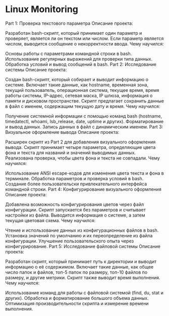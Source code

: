 # Linux Monitoring
Part 1: Проверка текстового параметра
Описание проекта:

Разработан bash-скрипт, который принимает один параметр и проверяет, является ли он текстом или числом. Если параметр является числом, выводится сообщение о некорректности ввода.
Чему научился:

Основы работы с параметрами командной строки в bash.
Использование регулярных выражений для проверки типа данных.
Обработка условий и вывод сообщений в bash.
Part 2: Исследование системы
Описание проекта:

Создан bash-скрипт, который собирает и выводит информацию о системе. Включает такие данные, как hostname, временная зона, текущий пользователь, операционная система, текущее время, время работы системы, IP-адрес, сетевая маска, IP шлюза, информация о памяти и дисковом пространстве.
Скрипт предлагает сохранить данные в файл с именем, содержащим текущую дату и время.
Чему научился:

Получение системной информации с помощью команд bash (hostname, timedatectl, whoami, lsb_release, date, uptime и других).
Форматирование и вывод данных.
Запись данных в файл с динамическим именем.
Part 3: Визуальное оформление вывода
Описание проекта:

Расширен скрипт из Part 2 для добавления визуального оформления вывода. Скрипт принимает четыре параметра, определяющие цвета фона и текста для названий и значений выводимых данных.
Реализована проверка, чтобы цвета фона и текста не совпадали.
Чему научился:

Использование ANSI escape-кодов для изменения цвета текста и фона в терминале.
Обработка параметров и проверка условий в bash.
Создание более пользовательски привлекательного интерфейса командной строки.
Part 4: Конфигурирование визуального оформления
Описание проекта:

Добавлена возможность конфигурирования цветов через файл конфигурации. Скрипт запускается без параметров и считывает настройки из файла.
Выводится информация о системе, а затем текущая цветовая схема.
Чему научился:

Чтение и использование данных из конфигурационных файлов в bash.
Установка значений по умолчанию и их переопределение из файла конфигурации.
Улучшение пользовательского опыта через конфигурирование.
Part 5: Исследование файловой системы
Описание проекта:

Разработан скрипт, который принимает путь к директории и выводит информацию о её содержимом. Включает такие данные, как общее число папок и файлов, топ-5 папок по размеру, топ-10 файлов по размеру, и другие метрики.
Скрипт также выводит время выполнения.
Чему научился:

Использование команд для работы с файловой системой (find, du, stat и других).
Обработка и форматирование большого объема данных.
Оптимизация производительности скрипта и измерение времени выполнения.
